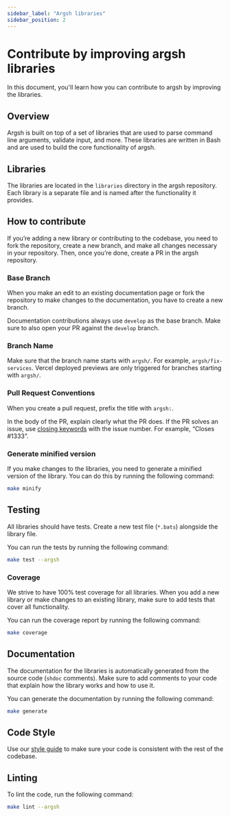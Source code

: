 ```yaml
---
sidebar_label: "Argsh libraries"
sidebar_position: 2
---
```


# Contribute by improving argsh libraries

In this document, you'll learn how you can contribute to argsh by improving the libraries.

## Overview

Argsh is built on top of a set of libraries that are used to parse command line arguments, validate input, and more. These libraries are written in Bash and are used to build the core functionality of argsh.

## Libraries

The libraries are located in the `libraries` directory in the argsh repository. Each library is a separate file and is named after the functionality it provides.

## How to contribute

If you’re adding a new library or contributing to the codebase, you need to fork the repository, create a new branch, and make all changes necessary in your repository. Then, once you’re done, create a PR in the argsh repository.

### Base Branch

When you make an edit to an existing documentation page or fork the repository to make changes to the documentation, you have to create a new branch.

Documentation contributions always use `develop` as the base branch. Make sure to also open your PR against the `develop` branch.

### Branch Name

Make sure that the branch name starts with `argsh/`. For example, `argsh/fix-services`. Vercel deployed previews are only triggered for branches starting with `argsh/`.

### Pull Request Conventions

When you create a pull request, prefix the title with `argsh:`.

<!-- vale off -->

In the body of the PR, explain clearly what the PR does. If the PR solves an issue, use [closing keywords](https://docs.github.com/en/issues/tracking-your-work-with-issues/linking-a-pull-request-to-an-issue#linking-a-pull-request-to-an-issue-using-a-keyword) with the issue number. For example, “Closes #1333”.

<!-- vale on -->

### Generate minified version

If you make changes to the libraries, you need to generate a minified version of the library. You can do this by running the following command:

```bash
make minify
```

## Testing

All libraries should have tests. Create a new test file (`*.bats`) alongside the library file.

You can run the tests by running the following command:

```bash
make test --argsh
```

### Coverage

We strive to have 100% test coverage for all libraries. When you add a new library or make changes to an existing library, make sure to add tests that cover all functionality.

You can run the coverage report by running the following command:

```bash
make coverage
```

## Documentation

The documentation for the libraries is automatically generated from the source code (`shdoc` comments). Make sure to add comments to your code that explain how the library works and how to use it.

You can generate the documentation by running the following command:

```bash
make generate
```

## Code Style

Use our [style guide](https://arg.sh/styleguide) to make sure your code is consistent with the rest of the codebase.

## Linting

To lint the code, run the following command:

```bash
make lint --argsh
```